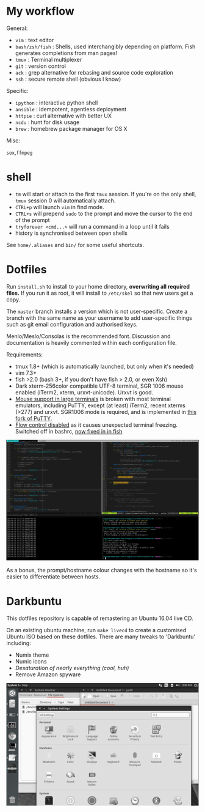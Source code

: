 # My workflow

General:

* `vim` : text editor
* `bash/zsh/fish` : Shells, used interchangibly depending on platform. Fish
  generates completions from man pages!
* `tmux` : Terminal multiplexer
* `git` : version control
* `ack` : grep alternative for rebasing and source code exploration
* `ssh` : secure remote shell (obvious I know)

Specific:

* `ipython` : interactive python shell
* `ansible` : idempotent, agentless deployment
* `httpie` : curl alternative with better UX
* `ncdu` : hunt for disk usage
* `brew` : homebrew package manager for OS X


Misc:

`sox`,`ffmpeg`


# shell

* `tm` will start or attach to the first `tmux` session. If you're on the only shell, `tmux` session 0 will automatically attach.
* `CTRL+p` will launch `vim` in find mode.
* `CTRL+s` will prepend `sudo` to the prompt and move the cursor to the end of the prompt
* `tryforever <cmd...>` will run a command in a loop until it fails
* history is synchronised between open shells

See `home/.aliases` and `bin/` for some useful shortcuts.


# Dotfiles
Run `install.sh` to install to your home directory, **overwriting all required
files.** If you run it as root, it will install to `/etc/skel` so that new
users get a copy.

The `master` branch installs a version which is not user-specific. Create a
branch with the same name as your username to add user-specific things such as
git email configuration and authorised keys.

Menlo/Meslo/Consolas is the recommended font. Discussion and documentation is
heavily commented within each configuration file.

Requirements:

  * tmux 1.8+ (which is automatically launched, but only when it's needed)
  * vim 7.3+
  * fish >2.0 (bash 3+, if you don't have fish > 2.0, or even Xsh)
  * Dark xterm-256color compatible UTF-8 terminal, SGR 1006 mouse enabled
    (iTerm2, xterm, urxvt-unicode). Urxvt is good.
  * [Mouse support in large terminals][4] is broken with most terminal
    emulators, including PuTTY, except (at least) iTerm2, recent xterms (>277)
    and urxvt. SGR1006 mode is required, and is implemented in [this fork of
    PuTTY][5].
  * [Flow control disabled][2] as it causes unexpected terminal freezing.
    Switched off in bashrc, [now fixed in in fish][3]


![Screenshot](etc/screenshot.png "Why do all terminal screenshots show top or htop running?")

As a bonus, the prompt/hostname colour changes with the hostname so it's easier
to differentiate between hosts.



[2]: http://unix.stackexchange.com/questions/12107/how-to-unfreeze-after-accidentally-pressing-ctrl-s-in-a-terminal
[3]: https://github.com/fish-shell/fish-shell/issues/814
[4]: http://superuser.com/questions/413351/weird-insertion-from-vim-on-mouse-click
[5]: https://github.com/unphased/putty-X

# Darkbuntu
This dotfiles repository is capable of remastering an Ubuntu 16.04 live CD.

On an existing ubuntu machine, run `make livecd` to create a customised Ubuntu
ISO based on these dotfiles. There are many tweaks to 'Darkbuntu' including:

  * Numix theme
  * Numic icons
  * *Desaturation of nearly everything (cool, huh)*
  * Remove Amazon spyware

![Screenshot](etc/darkbuntu.png "Ubuntu, circa 1950's")

